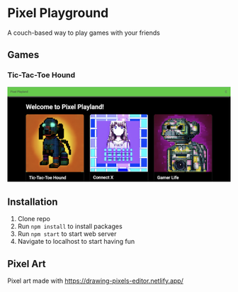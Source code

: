 # Pixel Playground
A couch-based way to play games with your friends

## Games
### Tic-Tac-Toe Hound
![alt text](https://github.com/kaysweebe/pixel-playground/blob/main/src/assets/images/homescreen-screenshot.png?raw=true)

## Installation
1. Clone repo
2. Run `npm install` to install packages
3. Run `npm start` to start web server
4. Navigate to localhost to start having fun

## Pixel Art
Pixel art made with https://drawing-pixels-editor.netlify.app/
